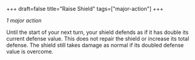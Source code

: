 +++
draft=false
title="Raise Shield"
tags=["major-action"]
+++

*1 major action*

Until the start of your next turn, your shield defends as if it has double its current defense value. This does not repair the shield or increase its total defense. The shield still takes damage as normal if its doubled defense value is overcome.
